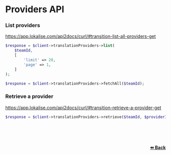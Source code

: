 # Providers API

### List providers
https://app.lokalise.com/api2docs/curl/#transition-list-all-providers-get

```php
$response = $client->translationProviders->list(
    $teamId,
    [
        'limit' => 20,
        'page' => 1,
    ]
);
```

```php
$response = $client->translationProviders->fetchAll($teamId);
```

### Retrieve a provider
https://app.lokalise.com/api2docs/curl/#transition-retrieve-a-provider-get

```php
$response = $client->translationProviders->retrieve($teamId, $providerId);
```


<br/><br/><br/>
<div align='right'>
    <b><a href='/README.md#request'>⇚ Back</a></b>
</div>
<br/>
